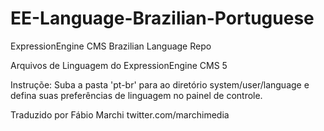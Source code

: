 # EE-Language-Brazilian-Portuguese
ExpressionEngine CMS Brazilian Language Repo

Arquivos de Linguagem do ExpressionEngine CMS 5

Instruçõe: Suba a pasta 'pt-br' para ao diretório system/user/language e defina suas preferências de linguagem no painel de controle.

Traduzido por Fábio Marchi twitter.com/marchimedia
